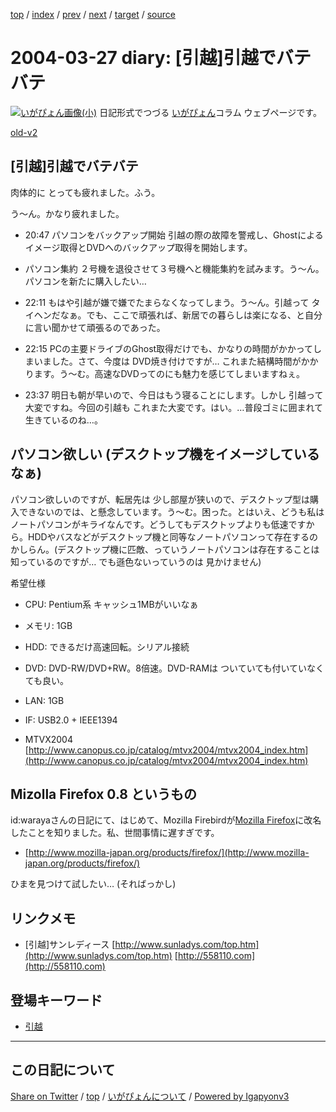 [top](../index.html) 
 / [index](index.html) 
 / [prev](ig040326.html) 
 / [next](ig040328.html) 
 / [target](https://igapyon.github.io/diary/2004/ig040327.html) 
 / [source](https://github.com/igapyon/diary/blob/gh-pages/2004/ig040327.src.md) 

2004-03-27 diary: [引越]引越でバテバテ
=====================================================================================================
[![いがぴょん画像(小)](https://igapyon.github.io/diary/images/iga200306s.jpg "いがぴょん")](https://igapyon.github.io/diary/memo/memoigapyon.html) 日記形式でつづる [いがぴょん](https://igapyon.github.io/diary/memo/memoigapyon.html)コラム ウェブページです。

[old-v2](ig040327-orig.html)

## [引越]引越でバテバテ

肉体的に とっても疲れました。ふう。

う～ん。かなり疲れました。

* 20:47 パソコンをバックアップ開始 引越の際の故障を警戒し、Ghostによるイメージ取得とDVDへのバックアップ取得を開始します。
  
* パソコン集約 ２号機を退役させて３号機へと機能集約を試みます。う～ん。パソコンを新たに購入したい…
  
* 22:11 もはや引越が嫌で嫌でたまらなくなってしまう。う～ん。引越って タイヘンだなぁ。でも、ここで頑張れば、新居での暮らしは楽になる、と自分に言い聞かせて頑張るのであった。
  
* 22:15 PCの主要ドライブのGhost取得だけでも、かなりの時間がかかってしまいました。さて、今度は
  DVD焼き付けですが… これまた結構時間がかかります。う～む。高速なDVDってのにも魅力を感じてしまいますねぇ。
  
* 23:37 明日も朝が早いので、今日はもう寝ることにします。しかし 引越って大変ですね。今回の引越も
  これまた大変です。はい。…普段ゴミに囲まれて生きているのね…。

## パソコン欲しい (デスクトップ機をイメージしているなぁ)

パソコン欲しいのですが、転居先は 少し部屋が狭いので、デスクトップ型は購入できないのでは、と懸念しています。う～む。困った。とはいえ、どうも私はノートパソコンがキライなんです。どうしてもデスクトップよりも低速ですから。HDDやバスなどがデスクトップ機と同等なノートパソコンって存在するのかしらん。(デスクトップ機に匹敵、っていうノートパソコンは存在することは知っているのですが… でも遜色ないっていうのは 見かけません)

希望仕様

* CPU: Pentium系 キャッシュ1MBがいいなぁ
  
* メモリ: 1GB
  
* HDD: できるだけ高速回転。シリアル接続
  
* DVD: DVD-RW/DVD+RW。8倍速。DVD-RAMは ついていても付いていなくても良い。
  
* LAN: 1GB
  
* IF: USB2.0 + IEEE1394
  
* MTVX2004
  [http://www.canopus.co.jp/catalog/mtvx2004/mtvx2004_index.htm](http://www.canopus.co.jp/catalog/mtvx2004/mtvx2004_index.htm)

## Mizolla Firefox 0.8 というもの

id:warayaさんの日記にて、はじめて、Mozilla Firebirdが[Mozilla Firefox](http://www.igapyon.jp/igapyon/diary/keyword/firefox.html)に改名したことを知りました。私、世間事情に遅すぎです。

* [http://www.mozilla-japan.org/products/firefox/](http://www.mozilla-japan.org/products/firefox/)

ひまを見つけて試したい… (そればっかし)

## リンクメモ

* [引越]サンレディース
  [http://www.sunladys.com/top.htm](http://www.sunladys.com/top.htm)
  [http://558110.com](http://558110.com)

## 登場キーワード

* [引越](../keyword/moving.html)

----------------------------------------------------------------------------------------------------

## この日記について

[Share on Twitter](https://twitter.com/intent/tweet?hashtags=igapyon%2Cdiary%2C%E3%81%84%E3%81%8C%E3%81%B4%E3%82%87%E3%82%93%2C%E5%BC%95%E8%B6%8A&text=%5B%E5%BC%95%E8%B6%8A%5D%E5%BC%95%E8%B6%8A%E3%81%A7%E3%83%90%E3%83%86%E3%83%90%E3%83%86&url=https%3A%2F%2Figapyon.github.io%2Fdiary%2F2004%2Fig040327.html) / [top](../index.html) / [いがぴょんについて](https://igapyon.github.io/diary/memo/memoigapyon.html) / [Powered by Igapyonv3](https://github.com/igapyon/igapyonv3)
